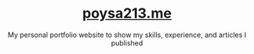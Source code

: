 <div align="center">
  <h1><a href="https://poysa213.vercel.app" target="_blank">poysa213.me</a></h1>
  My personal portfolio website to show my skills, experience, and articles I published
</div>
